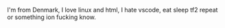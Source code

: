 I'm from Denmark, I love linux and html, I hate vscode, eat sleep tf2 repeat or something ion fucking know.
